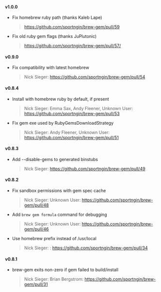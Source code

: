 #### v1.0.0

* Fix homebrew ruby path (thanks Kaleb Lape)

  > https://github.com/sportngin/brew-gem/pull/59  

* Fix old ruby gem flags (thanks JuPlutonic)

  > https://github.com/sportngin/brew-gem/pull/57/

#### v0.9.0

* Fix compatibility with latest homebrew

  > Nick Sieger: https://github.com/sportngin/brew-gem/pull/54

#### v0.8.4

* Install with homebrew ruby by default, if present

  > Nick Sieger: Emma Sax, Andy Fleener, Unknown User: https://github.com/sportngin/brew-gem/pull/53

* Fix gem exe used by RubyGemsDownloadStrategy

  > Nick Sieger: Andy Fleener, Unknown User: https://github.com/sportngin/brew-gem/pull/51

#### v0.8.3

* Add --disable-gems to generated binstubs

  > Nick Sieger: https://github.com/sportngin/brew-gem/pull/49

#### v0.8.2

* Fix sandbox permissions with gem spec cache

  > Nick Sieger: Unknown User: https://github.com/sportngin/brew-gem/pull/48

* Add `brew gem formula` command for debugging

  > Nick Sieger: Unknown User: https://github.com/sportngin/brew-gem/pull/46

* Use homebrew prefix instead of /usr/local

  > Nick Sieger: : https://github.com/sportngin/brew-gem/pull/34

#### v0.8.1

* brew-gem exits non-zero if gem failed to build/install

  > Nick Sieger: Brian Bergstrom: https://github.com/sportngin/brew-gem/pull/31


